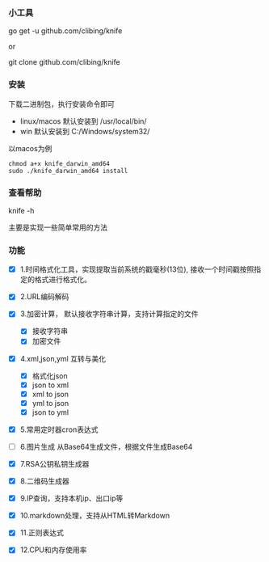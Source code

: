 ### 小工具

go get -u github.com/clibing/knife

or 

git clone github.com/clibing/knife

### 安装

下载二进制包，执行安装命令即可


* linux/macos 默认安装到 /usr/local/bin/
* win 默认安装到 C:/Windows/system32/

以macos为例
```shell
chmod a+x knife_darwin_amd64
sudo ./knife_darwin_amd64 install 
```


### 查看帮助

knife -h

主要是实现一些简单常用的方法

### 功能

* [x] 1.时间格式化工具，实现提取当前系统的戳毫秒(13位), 接收一个时间戳按照指定的格式进行格式化。
* [x] 2.URL编码解码
* [x] 3.加密计算， 默认接收字符串计算，支持计算指定的文件
  *  [x] 接收字符串
  *  [x] 加密文件
* [x] 4.xml,json,yml 互转与美化
  *  [x] 格式化json
  *  [x] json to xml
  *  [x] xml to json
  *  [x] yml to json
  *  [x] json to yml
* [x] 5.常用定时器cron表达式
* [ ] 6.图片生成 从Base64生成文件，根据文件生成Base64
* [x] 7.RSA公钥私钥生成器
* [x] 8.二维码生成器
* [x] 9.IP查询，支持本机ip、出口ip等
* [x] 10.markdown处理，支持从HTML转Markdown
* [x] 11.正则表达式
* [x] 12.CPU和内存使用率

